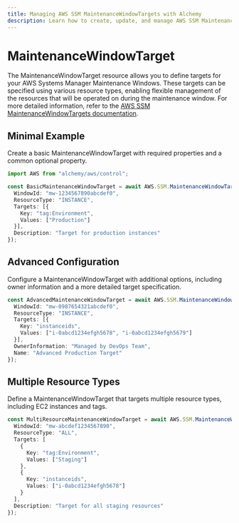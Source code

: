 ```yaml
---
title: Managing AWS SSM MaintenanceWindowTargets with Alchemy
description: Learn how to create, update, and manage AWS SSM MaintenanceWindowTargets using Alchemy Cloud Control.
---
```


# MaintenanceWindowTarget

The MaintenanceWindowTarget resource allows you to define targets for your AWS Systems Manager Maintenance Windows. These targets can be specified using various resource types, enabling flexible management of the resources that will be operated on during the maintenance window. For more detailed information, refer to the [AWS SSM MaintenanceWindowTargets documentation](https://docs.aws.amazon.com/ssm/latest/userguide/).

## Minimal Example

Create a basic MaintenanceWindowTarget with required properties and a common optional property.

```ts
import AWS from "alchemy/aws/control";

const BasicMaintenanceWindowTarget = await AWS.SSM.MaintenanceWindowTarget("BasicTarget", {
  WindowId: "mw-1234567890abcdef0",
  ResourceType: "INSTANCE",
  Targets: [{
    Key: "tag:Environment",
    Values: ["Production"]
  }],
  Description: "Target for production instances"
});
```

## Advanced Configuration

Configure a MaintenanceWindowTarget with additional options, including owner information and a more detailed target specification.

```ts
const AdvancedMaintenanceWindowTarget = await AWS.SSM.MaintenanceWindowTarget("AdvancedTarget", {
  WindowId: "mw-0987654321abcdef0",
  ResourceType: "INSTANCE",
  Targets: [{
    Key: "instanceids",
    Values: ["i-0abcd1234efgh5678", "i-0abcd1234efgh5679"]
  }],
  OwnerInformation: "Managed by DevOps Team",
  Name: "Advanced Production Target"
});
```

## Multiple Resource Types

Define a MaintenanceWindowTarget that targets multiple resource types, including EC2 instances and tags.

```ts
const MultiResourceMaintenanceWindowTarget = await AWS.SSM.MaintenanceWindowTarget("MultiResourceTarget", {
  WindowId: "mw-abcdef1234567890",
  ResourceType: "ALL",
  Targets: [
    {
      Key: "tag:Environment",
      Values: ["Staging"]
    },
    {
      Key: "instanceids",
      Values: ["i-0abcd1234efgh5678"]
    }
  ],
  Description: "Target for all staging resources"
});
```
